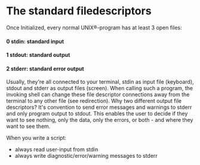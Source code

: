 # The standard filedescriptors

Once Initialized, every normal UNIX®-program has at least 3 open files:

#### 0 stdin: standard input
#### 1 stdout: standard output
#### 2 stderr: standard error output

Usually, they're all connected to your terminal, stdin as input file (keyboard), stdout and stderr as output files (screen). When calling such a program, the invoking shell can change these file descriptor connections away from the terminal to any other file (see redirection). Why two different output file descriptors? It's convention to send error messages and warnings to stderr and only program output to stdout. This enables the user to decide if they want to see nothing, only the data, only the errors, or both - and where they want to see them.

When you write a script:

* always read user-input from stdin
* always write diagnostic/error/warning messages to stderr